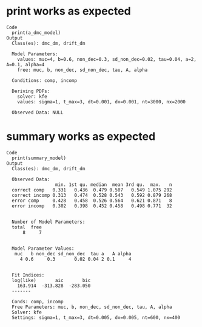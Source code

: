 # print works as expected

    Code
      print(a_dmc_model)
    Output
      Class(es): dmc_dm, drift_dm
      
      Model Parameters:
        values: muc=4, b=0.6, non_dec=0.3, sd_non_dec=0.02, tau=0.04, a=2, A=0.1, alpha=4
        free: muc, b, non_dec, sd_non_dec, tau, A, alpha
      
      Conditions: comp, incomp
      
      Deriving PDFs:
        solver: kfe
        values: sigma=1, t_max=3, dt=0.001, dx=0.001, nt=3000, nx=2000
      
      Observed Data: NULL

# summary works as expected

    Code
      print(summary_model)
    Output
      Class(es): dmc_dm, drift_dm
      
      Observed Data:
                      min. 1st qu. median  mean 3rd qu.  max.   n
      correct comp   0.331   0.436  0.479 0.507   0.549 1.075 292
      correct incomp 0.313   0.474  0.528 0.543   0.592 0.879 268
      error comp     0.428   0.458  0.526 0.564   0.621 0.871   8
      error incomp   0.302   0.398  0.452 0.458   0.498 0.771  32
      
      
      Number of Model Parameters:
      total  free 
          8     7 
      
      
      Model Parameter Values:
       muc   b non_dec sd_non_dec  tau a   A alpha
         4 0.6     0.3       0.02 0.04 2 0.1     4
      
      
      Fit Indices:
      log(like)       aic       bic 
        163.914  -313.828  -283.050 
      -------
      
      Conds: comp, incomp
      Free Parameters: muc, b, non_dec, sd_non_dec, tau, A, alpha
      Solver: kfe
      Settings: sigma=1, t_max=3, dt=0.005, dx=0.005, nt=600, nx=400

